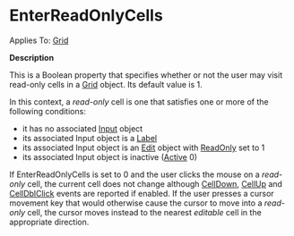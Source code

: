




<h1 class="heading"><span class="name">EnterReadOnlyCells</span></h1>

Applies To: [Grid](./grid.md)


**Description**


This is a Boolean property that specifies whether or not the user may visit read-only cells in a [Grid](./grid.md) object. Its default value is 1.


In this context, a *read-only* cell is one that satisfies one or more of the following conditions:

- it has no associated [Input](input.md) object
- its associated Input object is a [Label](./label.md)
- its associated Input object is an [Edit](./edit.md) object with [ReadOnly](readonly.md) set to 1
- its associated Input object is inactive ([Active](active.md) 0)

If EnterReadOnlyCells is set to 0 and the user clicks the mouse on a *read-only* cell, the current cell does not change although [CellDown](./celldown.md), [CellUp](./cellup.md) and [CellDblClick](./celldblclick.md) events are reported if enabled. If the user presses a cursor movement key that would otherwise cause the cursor to move into a *read-only* cell, the cursor moves instead to the nearest *editable* cell in the appropriate direction.



